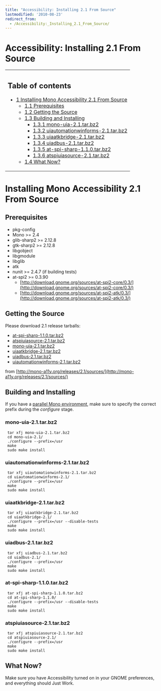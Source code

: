 ```yaml
---
title: "Accessibility: Installing 2.1 From Source"
lastmodified: '2010-08-23'
redirect_from:
  - /Accessibility:_Installing_2.1_From_Source/
---
```


Accessibility: Installing 2.1 From Source
=========================================

<table>
<col width="100%" />
<tbody>
<tr class="odd">
<td align="left"><h2>Table of contents</h2>
<ul>
<li><a href="#installing-mono-accessibility-21-from-source">1 Installing Mono Accessibility 2.1 From Source</a>
<ul>
<li><a href="#prerequisites">1.1 Prerequisites</a></li>
<li><a href="#getting-the-source">1.2 Getting the Source</a></li>
<li><a href="#building-and-installing">1.3 Building and Installing</a>
<ul>
<li><a href="#mono-uia-21tarbz2">1.3.1 mono-uia-2.1.tar.bz2</a></li>
<li><a href="#uiautomationwinforms-21tarbz2">1.3.2 uiautomationwinforms-2.1.tar.bz2</a></li>
<li><a href="#uiaatkbridge-21tarbz2">1.3.3 uiaatkbridge-2.1.tar.bz2</a></li>
<li><a href="#uiadbus-21tarbz2">1.3.4 uiadbus-2.1.tar.bz2</a></li>
<li><a href="#at-spi-sharp-110tarbz2">1.3.5 at-spi-sharp-1.1.0.tar.bz2</a></li>
<li><a href="#atspiuiasource-21tarbz2">1.3.6 atspiuiasource-2.1.tar.bz2</a></li>
</ul></li>
<li><a href="#what-now">1.4 What Now?</a></li>
</ul></li>
</ul></td>
</tr>
</tbody>
</table>

Installing Mono Accessibility 2.1 From Source
=============================================

Prerequisites
-------------

-   pkg-config
-   Mono \>= 2.4
-   glib-sharp2 \>= 2.12.8
-   gtk-sharp2 \>= 2.12.8
-   libgobject
-   libgmodule
-   libglib
-   atk
-   nunit \>= 2.4.7 (if building tests)
-   at-spi2 \>= 0.3.90
    -   [http://download.gnome.org/sources/at-spi2-core/0.3/](http://download.gnome.org/sources/at-spi2-core/0.3/)
    -   [http://download.gnome.org/sources/at-spi2-atk/0.3/](http://download.gnome.org/sources/at-spi2-atk/0.3/)

Getting the Source
------------------

Please download 2.1 release tarballs:

-   [at-spi-sharp-1.1.0.tar.bz2](http://mono-a11y.org/releases/2.1/sources/at-spi-sharp-1.1.0.tar.bz2)
-   [atspiuiasource-2.1.tar.bz2](http://mono-a11y.org/releases/2.1/sources/atspiuiasource-2.1.tar.bz2)
-   [mono-uia-2.1.tar.bz2](http://mono-a11y.org/releases/2.1/sources/mono-uia-2.1.tar.bz2)
-   [uiaatkbridge-2.1.tar.bz2](http://mono-a11y.org/releases/2.1/sources/uiaatkbridge-2.1.tar.bz2)
-   [uiadbus-2.1.tar.bz2](http://mono-a11y.org/releases/2.1/sources/uiadbus-2.1.tar.bz2)
-   [uiautomationwinforms-2.1.tar.bz2](http://mono-a11y.org/releases/2.1/sources/uiautomationwinforms-2.1.tar.bz2)

from [http://mono-a11y.org/releases/2.1/sources/](http://mono-a11y.org/releases/2.1/sources/)

Building and Installing
-----------------------

If you have a [parallel Mono environment](/Parallel_Mono_Environments "Parallel Mono Environments"), make sure to specify the correct prefix during the *configure* stage.

### mono-uia-2.1.tar.bz2

     tar xfj mono-uia-2.1.tar.bz2
     cd mono-uia-2.1/
     ./configure --prefix=/usr
     make
     sudo make install

### uiautomationwinforms-2.1.tar.bz2

     tar xfj uiautomationwinforms-2.1.tar.bz2
     cd uiautomationwinforms-2.1/
     ./configure --prefix=/usr
     make
     sudo make install

### uiaatkbridge-2.1.tar.bz2

     tar xfj uiaatkbridge-2.1.tar.bz2
     cd uiaatkbridge-2.1/
     ./configure --prefix=/usr --disable-tests
     make
     sudo make install

### uiadbus-2.1.tar.bz2

     tar xfj uiadbus-2.1.tar.bz2
     cd uiadbus-2.1/
     ./configure --prefix=/usr
     make
     sudo make install

### at-spi-sharp-1.1.0.tar.bz2

     tar xfj at-spi-sharp-1.1.0.tar.bz2
     cd at-spi-sharp-1.1.0/
     ./configure --prefix=/usr --disable-tests
     make
     sudo make install

### atspiuiasource-2.1.tar.bz2

     tar xfj atspiuiasource-2.1.tar.bz2
     cd atspiuiasource-2.1/
     ./configure --prefix=/usr
     make
     sudo make install

What Now?
---------

Make sure you have Accessibility turned on in your GNOME preferences, and everything should Just Work.

